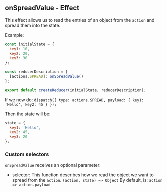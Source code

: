 ## onSpreadValue - Effect

This effect allows us to read the entries of an object from the `action` and spread them into the state.

Example:

```js
const initialState = {
  key1: 10,
  key2: 20,
  key3: 30
};

const reducerDescription = {
  [actions.SPREAD]: onSpreadValue()
};

export default createReducer(initialState, reducerDescription);
```

If we now do:
`dispatch({ type: actions.SPREAD, payload: { key1: 'Hello', key2: 45 } });`

Then the state will be:

```js
state = {
  key1: 'Hello',
  key2: 45,
  key3: 20
};
```

### Custom selectors

`onSpreadValue` receives an optional parameter:

- selector: This function describes how we read the object we want to spread from the `action`.
  `(action, state) => Object`
  By default, is:
  `action => action.payload`
